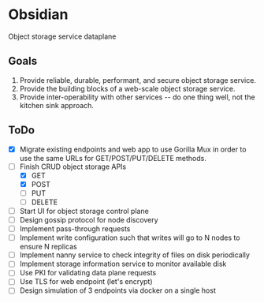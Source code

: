 Obsidian
========

Object storage service dataplane

Goals
-----

1.  Provide reliable, durable, performant, and secure object storage service.
2.  Provide the building blocks of a web-scale object storage service.
3.  Provide inter-operability with other services -- do one thing well, not the kitchen sink approach.

ToDo
----

* [X] Migrate existing endpoints and web app to use Gorilla Mux in order to use the same URLs for GET/POST/PUT/DELETE methods.
* [ ] Finish CRUD object storage APIs
  - [x] GET
  - [x] POST
  - [ ] PUT
  - [ ] DELETE
* [ ] Start UI for object storage control plane
* [ ] Design gossip protocol for node discovery
* [ ] Implement pass-through requests
* [ ] Implement write configuration such that writes will go to N nodes to ensure N replicas
* [ ] Implement nanny service to check integrity of files on disk periodically
* [ ] Implement storage information service to monitor available disk
* [ ] Use PKI for validating data plane requests
* [ ] Use TLS for web endpoint (let's encrypt)
* [ ] Design simulation of 3 endpoints via docker on a single host
